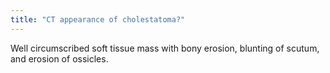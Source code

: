 ```yaml
---
title: "CT appearance of cholestatoma?"
---
```

Well circumscribed soft tissue mass with bony erosion, blunting of scutum, and erosion of ossicles.

